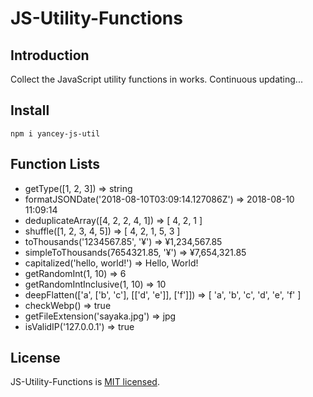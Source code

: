 # JS-Utility-Functions

## Introduction

Collect the JavaScript utility functions in works. Continuous updating...

## Install

	npm i yancey-js-util

## Function Lists

- getType([1, 2, 3]) => string
- formatJSONDate('2018-08-10T03:09:14.127086Z') => 2018-08-10 11:09:14
- deduplicateArray([4, 2, 2, 4, 1]) => [ 4, 2, 1 ]
- shuffle([1, 2, 3, 4, 5]) => [ 4, 2, 1, 5, 3 ]
- toThousands('1234567.85', '¥') => ¥1,234,567.85
- simpleToThousands(7654321.85, '¥') => ¥7,654,321.85
- capitalized('hello, world!') => Hello, World!
- getRandomInt(1, 10) => 6
- getRandomIntInclusive(1, 10) => 10
- deepFlatten(['a', ['b', 'c'], [['d', 'e']], ['f']]) => [ 'a', 'b', 'c', 'd', 'e', 'f' ]
- checkWebp() => true
- getFileExtension('sayaka.jpg') => jpg
- isValidIP('127.0.0.1') => true

## License

JS-Utility-Functions is [MIT licensed](https://opensource.org/licenses/MIT).
